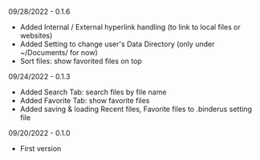 09/28/2022 - 0.1.6
- Added Internal / External hyperlink handling (to link to local files or websites)
- Added Setting to change user's Data Directory (only under ~/Documents/ for now)
- Sort files: show favorited files on top

09/24/2022 - 0.1.3
- Added Search Tab: search files by file name
- Added Favorite Tab: show favorite files
- Added saving & loading Recent files, Favorite files to .binderus setting file

09/20/2022 - 0.1.0
- First version
